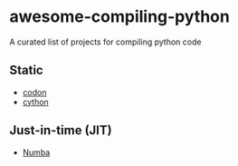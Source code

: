 # awesome-compiling-python
A curated list of projects for compiling python code

## Static
* [codon](https://github.com/exaloop/codon?utm_source=thenewstack&utm_medium=website&utm_content=inline-mention&utm_campaign=platform)
* [cython](https://github.com/cython/cython)

## Just-in-time (JIT)
* [Numba](https://github.com/numba/numba)

